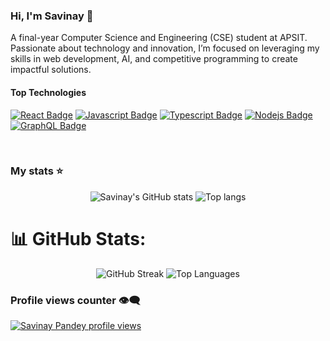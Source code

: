 ### Hi, I'm Savinay 👋

A final-year Computer Science and Engineering (CSE) student at APSIT. Passionate about technology and innovation, I’m focused on leveraging my skills in web development, AI, and competitive programming to create impactful solutions.

#### Top Technologies

[![React Badge](https://img.shields.io/badge/-React-61DBFB?style=for-the-badge&labelColor=black&logo=react&logoColor=61DBFB)](#) [![Javascript Badge](https://img.shields.io/badge/-Javascript-F0DB4F?style=for-the-badge&labelColor=black&logo=javascript&logoColor=F0DB4F)](#) [![Typescript Badge](https://img.shields.io/badge/-Typescript-007acc?style=for-the-badge&labelColor=black&logo=typescript&logoColor=007acc)](#) [![Nodejs Badge](https://img.shields.io/badge/-Nodejs-3C873A?style=for-the-badge&labelColor=black&logo=node.js&logoColor=3C873A)](#) [![GraphQL Badge](https://img.shields.io/badge/-GraphQl-e535ab?style=for-the-badge&labelColor=black&logo=node.js&logoColor=e535ab)](#)

<br/>

### My stats ⭐

<div align="center">
<img alt="Savinay's GitHub stats" src="https://github-readme-stats.vercel.app/api?username=SaviPandey&show_icons=true&theme=transparent"/>
<img alt="Top langs" src="https://github-readme-stats.vercel.app/api/top-langs/?username=SaviPandey&layout=compact&&langs_count=8"/>
</div>

# 📊 GitHub Stats:

<div align="center">
  <img alt="GitHub Streak" src="https://github-readme-streak-stats.herokuapp.com/?user=SaviPandey&theme=dark&hide_border=false"/>
  <img alt="Top Languages" src="https://github-readme-stats.vercel.app/api/top-langs/?username=SaviPandey&theme=dark&hide_border=false&include_all_commits=true&count_private=true&layout=compact"/>
</div>


### Profile views counter 👁️‍🗨️
[![Savinay Pandey profile views](https://u8views.com/api/v1/github/profiles/7869344/views/day-week-month-total-count.svg)](https://u8views.com/github/SaviPandey)


